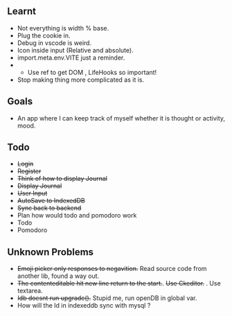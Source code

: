 ## Learnt

- Not everything is width % base.
- Plug the cookie in.
- Debug in vscode is weird.
- Icon inside input (Relative and absolute).
- import.meta.env.VITE just a reminder.
- - Use ref to get DOM , LifeHooks so important!
- Stop making thing more complicated as it is.

## Goals

- An app where I can keep track of myself whether it is thought or activity, mood.

## Todo

- ~~Login~~
- ~~Register~~
- ~~Think of how to display Journal~~
- ~~Display Journal~~
- ~~User Input~~
- ~~AutoSave to IndexedDB~~
- ~~Sync back to backend~~
- Plan how would todo and pomodoro work
- Todo
- Pomodoro  
## Unknown Problems

- ~~Emoji picker only responses to negavition.~~ Read source code from another lib, found a way out.
- ~~The contenteditable hit new line return to the start.~~. ~~Use Ckeditor.~~ . Use textarea.
- ~~Idb doesnt run upgrade().~~ Stupid me, run openDB in global var.
- How will the Id in indexeddb sync with mysql ?
